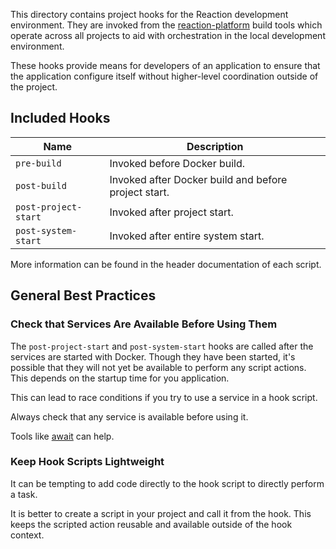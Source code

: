 This directory contains project hooks for the Reaction development environment.
They are invoked from the [reaction-platform][reaction-platform] build tools
which operate across all projects to aid with orchestration in the local
development environment.

These hooks provide means for developers of an application to ensure that the
application configure itself without higher-level coordination outside of the
project.

## Included Hooks

| Name                 | Description                                          |
| -------------------- | ---------------------------------------------------- |
| `pre-build`          | Invoked before Docker build.                         |
| `post-build`         | Invoked after Docker build and before project start. |
| `post-project-start` | Invoked after project start.                         |
| `post-system-start`  | Invoked after entire system start.                   |

More information can be found in the header documentation of each script.

## General Best Practices

### Check that Services Are Available Before Using Them

The `post-project-start` and `post-system-start` hooks are called after the
services are started with Docker. Though they have been started, it's possible
that they will not yet be available to perform any script actions. This depends
on the startup time for you application.

This can lead to race conditions if you try to use a service in a hook script.

Always check that any service is available before using it.

Tools like [await](https://github.com/betalo-sweden/await) can help.

### Keep Hook Scripts Lightweight

It can be tempting to add code directly to the hook script to directly perform
a task.

It is better to create a script in your project and call it from the hook. This
keeps the scripted action reusable and available outside of the hook context.

[reaction-platform]: https://github.com/reactioncommerce.com/reaction-platform
